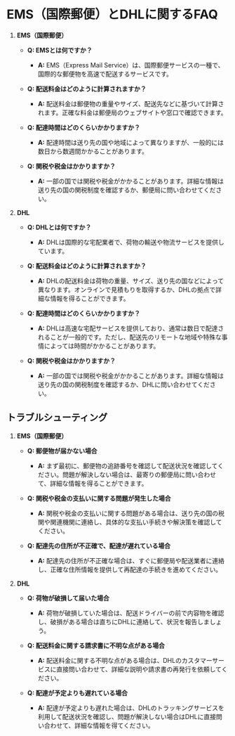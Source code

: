 # EMS（国際郵便）とDHLに関するFAQ

1. **EMS（国際郵便）**

   - **Q: EMSとは何ですか？**
     - **A:** EMS（Express Mail Service）は、国際郵便サービスの一種で、国際的な郵便物を高速で配送するサービスです。

   - **Q: 配送料金はどのように計算されますか？**
     - **A:** 配送料金は郵便物の重量やサイズ、配送先などに基づいて計算されます。正確な料金は郵便局のウェブサイトや窓口で確認できます。

   - **Q: 配達時間はどのくらいかかりますか？**
     - **A:** 配達時間は送り先の国や地域によって異なりますが、一般的には数日から数週間かかることがあります。

   - **Q: 関税や税金はかかりますか？**
     - **A:** 一部の国では関税や税金がかかることがあります。詳細な情報は送り先の国の関税制度を確認するか、郵便局に問い合わせてください。

2. **DHL**

   - **Q: DHLとは何ですか？**
     - **A:** DHLは国際的な宅配業者で、荷物の輸送や物流サービスを提供しています。

   - **Q: 配送料金はどのように計算されますか？**
     - **A:** DHLの配送料金は荷物の重量、サイズ、送り先の国などによって異なります。オンラインで見積もりを取得するか、DHLの拠点で詳細な情報を得ることができます。

   - **Q: 配達時間はどのくらいかかりますか？**
     - **A:** DHLは高速な宅配サービスを提供しており、通常は数日で配達されることが一般的です。ただし、配送先のリモートな地域や特殊な事情によっては時間がかかることがあります。

   - **Q: 関税や税金はかかりますか？**
     - **A:** 一部の国では関税や税金がかかることがあります。詳細な情報は送り先の国の関税制度を確認するか、DHLに問い合わせてください。

## トラブルシューティング

1. **EMS（国際郵便）**

   - **Q: 郵便物が届かない場合**
     - **A:** まず最初に、郵便物の追跡番号を確認して配送状況を確認してください。問題が解決しない場合は、最寄りの郵便局に問い合わせて、詳細な情報を得ることができます。

   - **Q: 関税や税金の支払いに関する問題が発生した場合**
     - **A:** 関税や税金の支払いに関する問題がある場合は、送り先の国の税関や関連機関に連絡し、具体的な支払い手続きや解決策を確認してください。

   - **Q: 配達先の住所が不正確で、配達が遅れている場合**
     - **A:** 配達先の住所が不正確な場合は、すぐに郵便局や配送業者に連絡し、正確な住所情報を提供して再配達の手続きを進めてください。

2. **DHL**

   - **Q: 荷物が破損して届いた場合**
     - **A:** 荷物が破損していた場合は、配送ドライバーの前で内容物を確認し、破損がある場合は直ちにDHLに連絡して、状況を報告しましょう。

   - **Q: 配送料金に関する請求書に不明な点がある場合**
     - **A:** 配送料金に関する不明な点がある場合は、DHLのカスタマーサービスに直接問い合わせて、詳細な説明や請求書の再発行を依頼してください。

   - **Q: 配達が予定よりも遅れている場合**
     - **A:** 配達が予定よりも遅れた場合は、DHLのトラッキングサービスを利用して配送状況を確認し、問題が解決しない場合はDHLに直接問い合わせて、詳細な情報を得てください。

